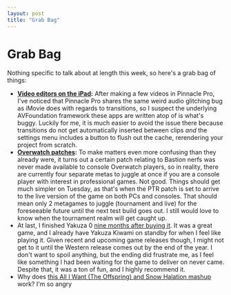 ```yaml
---
layout: post
title: "Grab Bag"
---
```


# Grab Bag

Nothing specific to talk about at length this week, so here's a grab bag of things:

* **[Video editors on the iPad](http://happymondaysystem.net/2017/02/27/tech-difficulties-2.html):** After making a few videos in Pinnacle Pro, I've noticed that Pinnacle Pro shares the same weird audio glitching bug as iMovie does with regards to transitions, so I suspect the underlying AVFoundation framework these apps are written atop of is what's buggy. Luckily for me, it is much easier to avoid the issue there because transitions do not get automatically inserted between clips *and* the settings menu includes a button to flush out the cache, rerendering your project from scratch.
* **[Overwatch patches](http://happymondaysystem.net/2017/03/13/tournament-realm.html):** To make matters even more confusing than they already were, it turns out a certain patch relating to Bastion nerfs was never made available to console Overwatch players, so in reality, there are currently four separate metas to juggle at once if you are a console player with interest in professional games. Not good. Things should get much simpler on Tuesday, as that's when the PTR patch is set to arrive to the live version of the game on both PCs and consoles. That should mean only 2 metagames to juggle (tournament and live) for the foreseeable future until the next test build goes out. I still would love to know when the tournament realm will get caught up.
* At last, I finished Yakuza 0 [nine months after buying it](http://happymondaysystem.net/2016/06/27/yakuza-0.html). It was a great game, and I already have Yakuza Kiwami on standby for when I feel like playing it. Given recent and upcoming game releases though, I might not get to it until the Western release comes out by the end of the year. I don't want to spoil anything, but the ending did frustrate me, as I feel like something I had been waiting for the game to deliver on never came. Despite that, it was a ton of fun, and I highly recommend it.
* Why does [this All I Want (The Offspring) and Snow Halation mashup](https://soundcloud.com/buymgs2/crazy-halation) work? I'm so angry
